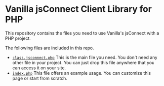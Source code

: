 # Vanilla jsConnect Client Library for PHP #

This repository contains the files you need to use Vanilla's jsConnect with a PHP project.

The following files are included in this repo.

* [`class.jsconnect.php`](https://github.com/vanillaforums/jsConnectPHP/blob/master/class.jsconnect.php)
  This is the main file you need. You don't need any other file in your project. You can just drop this file anywhere that you can access it on your site.
* [`index.php`](https://github.com/vanillaforums/jsConnectPHP/blob/master/index.php)
  This file offers an example usage. You can customize this page or start from scratch.

